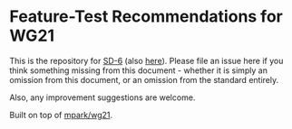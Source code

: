 # Feature-Test Recommendations for WG21

This is the repository for [SD-6](https://wg21.link/sd6) (also
[here](https://https://brevzin.github.io/sd6/sd6.html)). Please file an issue
here if you think something missing from this document - whether it is simply
an omission from this document, or an omission from the standard entirely.

Also, any improvement suggestions are welcome.

Built on top of [mpark/wg21](git@github.com:BRevzin/sd6.git).
